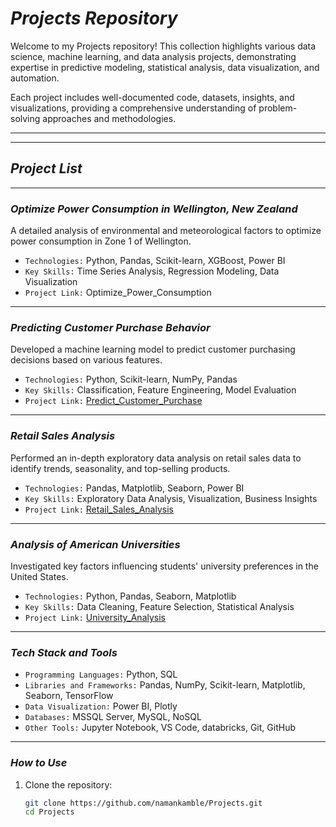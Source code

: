 # ***Projects Repository***
Welcome to my Projects repository! This collection highlights various data science, machine learning, and data analysis projects, demonstrating expertise in predictive modeling, statistical analysis, data visualization, and automation.

Each project includes well-documented code, datasets, insights, and visualizations, providing a comprehensive understanding of problem-solving approaches and methodologies.
***
***
## ***Project List***

---

### ***Optimize Power Consumption in Wellington, New Zealand***
A detailed analysis of environmental and meteorological factors to optimize power consumption in Zone 1 of Wellington.
- `Technologies:` Python, Pandas, Scikit-learn, XGBoost, Power BI
- `Key Skills:` Time Series Analysis, Regression Modeling, Data Visualization
- `Project Link:` Optimize_Power_Consumption

---

### ***Predicting Customer Purchase Behavior***
Developed a machine learning model to predict customer purchasing decisions based on various features.
- `Technologies:` Python, Scikit-learn, NumPy, Pandas
- `Key Skills:` Classification, Feature Engineering, Model Evaluation
- `Project Link:` <a href='https://github.com/namankamble/Customer-Churn-Prediction-Using-Machine-Learning'>Predict_Customer_Purchase</a>

---

### ***Retail Sales Analysis***
Performed an in-depth exploratory data analysis on retail sales data to identify trends, seasonality, and top-selling products.
- `Technologies:` Pandas, Matplotlib, Seaborn, Power BI
- `Key Skills:` Exploratory Data Analysis, Visualization, Business Insights
- `Project Link:` <a href='https://github.com/namankamble/Retail-Sales-Analysis-for-Chain-Stores'>Retail_Sales_Analysis</a>

---

### ***Analysis of American Universities***
Investigated key factors influencing students' university preferences in the United States.
- `Technologies:` Python, Pandas, Seaborn, Matplotlib
- `Key Skills:` Data Cleaning, Feature Selection, Statistical Analysis
- `Project Link:` <a href='https://github.com/namankamble/ANALYSIS-OF-UNIVERSITIES-WHAT-MAKES-A-STUDENT-PREFER-A-UNIVERSITY'>University_Analysis</a>

---

### ***Tech Stack and Tools***
- `Programming Languages:` Python, SQL
- `Libraries and Frameworks:` Pandas, NumPy, Scikit-learn, Matplotlib, Seaborn, TensorFlow
- `Data Visualization:` Power BI, Plotly
- `Databases:` MSSQL Server, MySQL, NoSQL
- `Other Tools:` Jupyter Notebook, VS Code, databricks, Git, GitHub

---

### ***How to Use***
1. Clone the repository:
   ```sh
   git clone https://github.com/namankamble/Projects.git
   cd Projects
